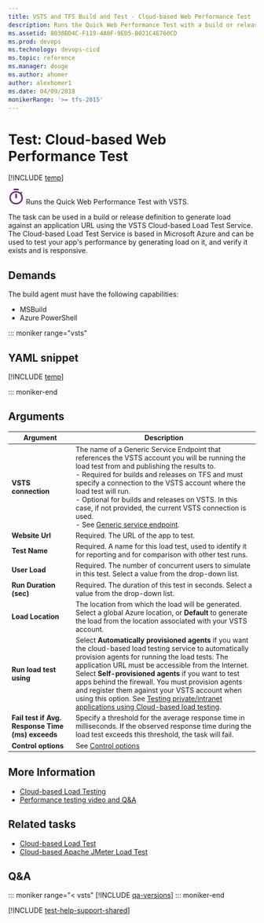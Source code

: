 ```yaml
---
title: VSTS and TFS Build and Test - Cloud-based Web Performance Test
description: Runs the Quick Web Performance Test with a build or release definition to easily verify your web application exists and is responsive
ms.assetid: 8030BD4C-F119-4A0F-9ED5-B021C4E760CD
ms.prod: devops
ms.technology: devops-cicd
ms.topic: reference
ms.manager: douge
ms.author: ahomer
author: alexhomer1
ms.date: 04/09/2018
monikerRange: '>= tfs-2015'
---
```


# Test: Cloud-based Web Performance Test

[!INCLUDE [temp](../../_shared/version-tfs-2015-rtm.md)]

![icon](_img/web-based-perf-icon.png)
Runs the Quick Web Performance Test with VSTS.

The task can be used in a build or release 
definition to generate load against an application URL
using the VSTS Cloud-based Load Test Service.
The Cloud-based Load Test Service is based in
Microsoft Azure and can be used to test your app's 
performance by generating load on it, and verify it
exists and is responsive. 

## Demands

The build agent must have the following capabilities:

* MSBuild
* Azure PowerShell

::: moniker range="vsts"

## YAML snippet

[!INCLUDE [temp](../_shared/yaml/QuickPerfTestV1.md)]

::: moniker-end

## Arguments

| Argument | Description |
| -------- | ----------- |
| **VSTS connection** | The name of a Generic Service Endpoint that references the VSTS account you will be running the load test from and publishing the results to.<br />- Required for builds and releases on TFS and must specify a connection to the VSTS account where the load test will run.<br />- Optional for builds and releases on VSTS. In this case, if not provided, the current VSTS connection is used.<br />- See [Generic service endpoint](../../library/service-endpoints.md). |
| **Website Url** | Required. The URL of the app to test. |
| **Test Name** | Required. A name for this load test, used to identify it for reporting and for comparison with other test runs. |
| **User Load** | Required. The number of concurrent users to simulate in this test. Select a value from the drop-down list. |
| **Run Duration (sec)** | Required. The duration of this test in seconds. Select a value from the drop-down list. |
| **Load Location** | The location from which the load will be generated. Select a global Azure location, or **Default** to generate the load from the location associated with your VSTS account. |
| **Run load test using** | Select **Automatically provisioned agents** if you want the cloud-based load testing service to automatically provision agents for running the load tests. The application URL must be accessible from the Internet.<br />Select **Self-provisioned agents** if you want to test apps behind the firewall. You must provision agents and register them against your VSTS account when using this option. See [Testing private/intranet applications using Cloud-based load testing](https://blogs.msdn.microsoft.com/visualstudioalm/2016/08/23/testing-privateintranet-applications-using-cloud-based-load-testing/). |
| **Fail test if Avg. Response Time (ms) exceeds** | Specify a threshold for the average response time in milliseconds. If the observed response time during the load test exceeds this threshold, the task will fail. |
| **Control options** | See [Control options](../../process/tasks.md#controloptions) |

## More Information

* [Cloud-based Load Testing](https://www.visualstudio.com/features/vso-cloud-load-testing-vs)
* [Performance testing video and Q&A](../../../test/load-test/reference-qa.md)

## Related tasks

* [Cloud-based Load Test](cloud-based-load-test.md)  
* [Cloud-based Apache JMeter Load Test](run-jmeter-load-test.md)  

## Q&A
<!-- BEGINSECTION class="md-qanda" -->

::: moniker range="< vsts"
[!INCLUDE [qa-versions](../../_shared/qa-versions.md)]
::: moniker-end

<!-- ENDSECTION -->

[!INCLUDE [test-help-support-shared](../../_shared/test-help-support-shared.md)]
